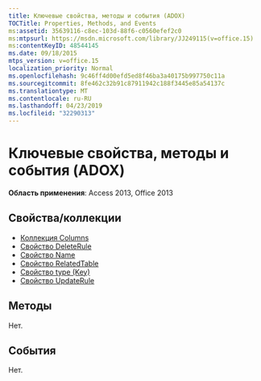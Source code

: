```yaml
---
title: Ключевые свойства, методы и события (ADOX)
TOCTitle: Properties, Methods, and Events
ms:assetid: 35639116-c8ec-103d-88f6-c0560efef2c0
ms:mtpsurl: https://msdn.microsoft.com/library/JJ249115(v=office.15)
ms:contentKeyID: 48544145
ms.date: 09/18/2015
mtps_version: v=office.15
localization_priority: Normal
ms.openlocfilehash: 9c46ff4d00efd5ed8f46ba3a40175b997750c11a
ms.sourcegitcommit: 8fe462c32b91c87911942c188f3445e85a54137c
ms.translationtype: MT
ms.contentlocale: ru-RU
ms.lasthandoff: 04/23/2019
ms.locfileid: "32290313"
---
```

# <a name="key-properties-methods-and-events-adox"></a>Ключевые свойства, методы и события (ADOX)

**Область применения**: Access 2013, Office 2013 

## <a name="propertiescollections"></a>Свойства/коллекции

- [Коллекция Columns](columns-collection-adox.md)
- [Свойство DeleteRule](deleterule-property-adox.md)
- [Свойство Name](name-property-adox.md)
- [Свойство RelatedTable](relatedtable-property-adox.md)
- [Свойство type (Key)](https://docs.microsoft.com/office/vba/access/concepts/miscellaneous/type-property-keyadox)
- [Свойство UpdateRule](updaterule-property-adox.md)

## <a name="methods"></a>Методы

Нет.

## <a name="events"></a>События

Нет.

